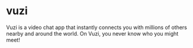 # vuzi
Vuzi is a video chat app that instantly connects you with millions of others nearby and around the world. On Vuzi, you never know who you might meet! 
